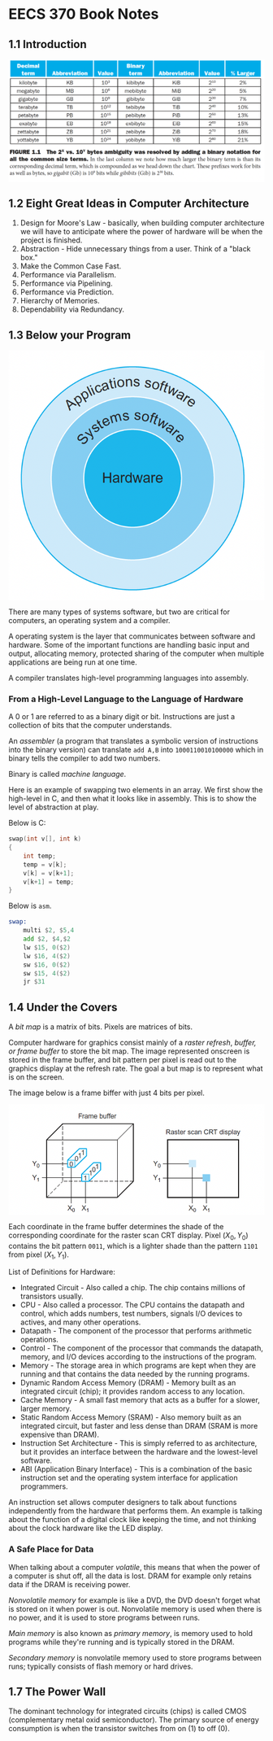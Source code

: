 # EECS 370 Book Notes

## 1.1 Introduction

<img src = "imgs/byte-term-table.png" align = "center">

## 1.2 Eight Great Ideas in Computer Architecture

1. Design for Moore's Law - basically, when building computer architecture we will have to anticipate where the power of hardware will be when the project is finished. 
2. Abstraction - Hide unnecessary things from a user. Think of a "black box."
3. Make the Common Case Fast.
4. Performance via Parallelism.
5. Performance via Pipelining. 
6. Performance via Prediction. 
7. Hierarchy of Memories.
8. Dependability via Redundancy. 

## 1.3 Below your Program

<img src = "imgs/circle-computer.png" align = "center">

There are many types of systems software, but two are critical for computers, an operating system and a compiler.

A operating system is the layer that communicates between software and hardware. Some of the important functions are handling basic input and output, allocating memory, protected sharing of the computer when multiple applications are being run at one time.

A compiler translates high-level programming languages into assembly.

### From a High-Level Language to the Language of Hardware

A 0 or 1 are referred to as a binary digit or bit. Instructions are just a collection of bits that the computer understands.

An *assembler* (a program that translates a symbolic version of instructions into the binary version) can translate `add A,B` into `1000110010100000` which in binary tells the compiler to add two numbers.

Binary is called *machine language*.

Here is an example of swapping two elements in an array. We first show the high-level in C, and then what it looks like in assembly. This is to show the level of abstraction at play.

Below is C:
```C
swap(int v[], int k)
{
    int temp;
    temp = v[k];
    v[k] = v[k+1];
    v[k+1] = temp;
}
```
Below is `asm`.

```asm
swap:
    multi $2, $5,4
    add $2, $4,$2
    lw $15, 0($2)
    lw $16, 4($2)
    sw $16, 0($2)
    sw $15, 4($2)
    jr $31
```

## 1.4 Under the Covers

A *bit map* is a matrix of bits. Pixels are matrices of bits.

Computer hardware for graphics consist mainly of a *raster refresh*, *buffer, or frame buffer* to store the bit map. The image represented onscreen is stored in the frame buffer, and bit pattern per pixel is read out to the graphics display at the refresh rate. The goal a but map is to represent what is on the screen.

The image below is a frame biffer with just 4 bits per pixel.

<img src = "imgs/comp-graphic-ex.png" align = "center">

Each coordinate in the frame buffer determines the shade of the corresponding coordinate for the raster scan CRT display. Pixel $(X_0, Y_0)$ contains the bit pattern `0011`, which is a lighter shade than the pattern `1101` from pixel $(X_1, Y_1)$.

List of Definitions for Hardware:
* Integrated Circuit - Also called a chip. The chip contains millions of transistors usually.
* CPU - Also called a processor. The CPU contains the datapath and control, which adds numbers, test numbers, signals I/O devices to actives, and many other operations.
* Datapath - The component of the processor that performs arithmetic operations.
* Control - The component of the processor that commands the datapath, memory, and I/O devices according to the instructions of the program.
* Memory - The storage area in which programs are kept when they are running and that contains the data needed by the running programs.
* Dynamic Random Access Memory (DRAM) - Memory built as an integrated circuit (chip); it provides random access to any location. 
* Cache Memory - A small fast memory that acts as a buffer for a slower, larger memory.
* Static Random Access Memory (SRAM) - Also memory built as an integrated circuit, but faster and less dense than DRAM (SRAM is more expensive than DRAM).
* Instruction Set Architecture - This is simply referred to as architecture, but it provides an interface between the hardware and the lowest-level software.
* ABI (Application Binary Interface) - This is a combination of the basic instruction set and the operating system interface for application programmers.

An instruction set allows computer designers to talk about functions independently from the hardware that performs them. An example is talking about the function of a digital clock like keeping the time, and not thinking about the clock hardware like the LED display.

### A Safe Place for Data

When talking about a computer *volatile*, this means that when the power of a computer is shut off, all the data is lost. DRAM for example only retains data if the DRAM is receiving power.

*Nonvolatile memory* for example is like a DVD, the DVD doesn't forget what is stored on it when power is out. Nonvolatile memory is used when there is no power, and it is used to store programs between runs.

*Main memory* is also known as *primary memory*, is memory used to hold programs while they're running and is typically stored in the DRAM.

*Secondary memory* is nonvolatile memory used to store programs between runs; typically consists of flash memory or hard drives.

## 1.7 The Power Wall

The dominant technology for integrated circuits (chips) is called CMOS (complementary metal oxid semiconductor). The primary source of energy consumption is when the transistor switches from on (1) to off (0).